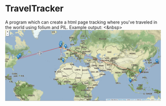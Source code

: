 # TravelTracker
A program which can create a html page tracking where you've traveled in the world using folium and PIL.<break>
Example output:
<&nbsp>
![alt text](https://github.com/DavidLSmyth/TravelTracker/blob/master/TravelTrackerExample.PNG)

